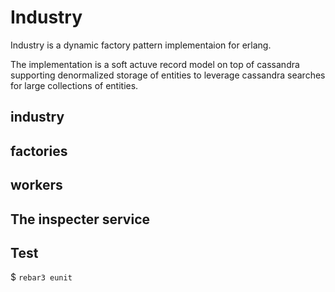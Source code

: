 # Industry

Industry is a dynamic factory pattern implementaion for erlang.

The implementation is a soft actuve record model on top of cassandra
supporting denormalized storage of entities to leverage cassandra
searches for large collections of entities.


## industry

## factories

## workers


## The inspecter service

## Test

  $ `rebar3 eunit`